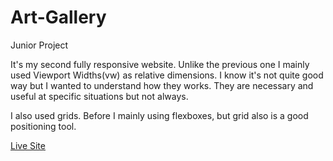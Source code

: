 # Art-Gallery
Junior Project

It's my second fully responsive website.
Unlike the previous one I mainly used Viewport Widths(vw) as relative dimensions.
I know it's not quite good way but I wanted to understand how they works.
They are necessary and useful at specific situations but not always.

I also used grids. Before I mainly using flexboxes, but grid also is a good positioning tool.

[Live Site](https://4zj27p.csb.app/)
